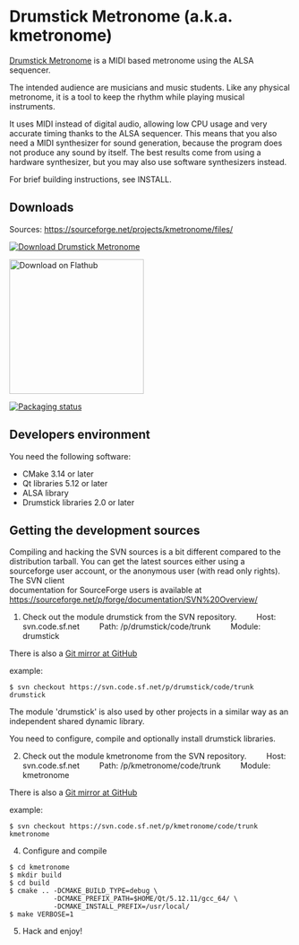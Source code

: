 # Drumstick Metronome (a.k.a. kmetronome)

[Drumstick Metronome](https://kmetronome.sourceforge.io) is a MIDI based 
metronome using the ALSA sequencer.

The intended audience are musicians and music students. Like any physical 
metronome, it is a tool to keep the rhythm while playing musical instruments.

It uses MIDI instead of digital audio, allowing low CPU usage and very accurate 
timing thanks to the ALSA sequencer. This means that you also need a MIDI 
synthesizer for sound generation, because the program does not produce any sound
by itself. The best results come from using a hardware synthesizer, but you may
also use software synthesizers instead.

For brief building instructions, see INSTALL.

## Downloads

Sources: https://sourceforge.net/projects/kmetronome/files/

[![Download Drumstick Metronome](https://a.fsdn.com/con/app/sf-download-button)](https://sourceforge.net/projects/kmetronome/files/latest/download)

[<img width='240' alt='Download on Flathub' src='https://flathub.org/assets/badges/flathub-badge-en.png'/>](https://flathub.org/apps/details/net.sourceforge.kmetronome)

[![Packaging status](https://repology.org/badge/vertical-allrepos/kmetronome.svg)](https://repology.org/project/kmetronome/versions)

## Developers environment

You need the following software:

* CMake 3.14 or later
* Qt libraries 5.12 or later
* ALSA library 
* Drumstick libraries 2.0 or later

## Getting the development sources

Compiling and hacking the SVN sources is a bit different compared to the
distribution tarball. You can get the latest sources either using a sourceforge
user account, or the anonymous user (with read only rights). The SVN client  
documentation for SourceForge users is available at
https://sourceforge.net/p/forge/documentation/SVN%20Overview/

1. Check out the module drumstick from the SVN repository.
        Host: svn.code.sf.net
        Path: /p/drumstick/code/trunk
        Module: drumstick

There is also a [Git mirror at GitHub](https://github.com/pedrolcl/drumstick)

example:

~~~
$ svn checkout https://svn.code.sf.net/p/drumstick/code/trunk drumstick
~~~

The module 'drumstick' is also used by other projects in a similar way as an 
independent shared dynamic library.

You need to configure, compile and optionally install drumstick libraries.

2. Check out the module kmetronome from the SVN repository.
        Host: svn.code.sf.net
        Path: /p/kmetronome/code/trunk
        Module: kmetronome

There is also a [Git mirror at GitHub](https://github.com/pedrolcl/kmetronome)

example:

~~~
$ svn checkout https://svn.code.sf.net/p/kmetronome/code/trunk kmetronome 
~~~

4. Configure and compile

~~~
$ cd kmetronome
$ mkdir build
$ cd build
$ cmake .. -DCMAKE_BUILD_TYPE=debug \
           -DCMAKE_PREFIX_PATH=$HOME/Qt/5.12.11/gcc_64/ \
           -DCMAKE_INSTALL_PREFIX=/usr/local/
$ make VERBOSE=1
~~~

5. Hack and enjoy!
